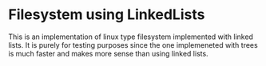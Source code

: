 <h1>Filesystem using LinkedLists</h1>
This is an implementation of linux type filesystem implemented with linked lists.
It is purely for testing purposes since the one implemeneted with trees is much faster and makes more sense than using linked lists.
